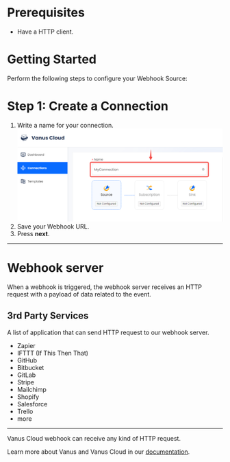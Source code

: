 #  
# Prerequisites
- Have a HTTP client.

# Getting Started

Perform the following steps to configure your Webhook Source:

# Step 1: Create a Connection

1. Write a name for your connection.
   ![img.png](images/1.png)
2. Save your Webhook URL.
3. Press **next**.

---

# Webhook server
When a webhook is triggered, the webhook server receives an HTTP request with a payload of data related to the event. 

## 3rd Party Services
A list of application that can send HTTP request to our webhook server.
- Zapier
- IFTTT (If This Then That)
- GitHub
- Bitbucket
- GitLab
- Stripe
- Mailchimp
- Shopify
- Salesforce
- Trello
- more

---

Vanus Cloud webhook can receive any kind of HTTP request.

Learn more about Vanus and Vanus Cloud in our [documentation](https://docs.vanus.ai).